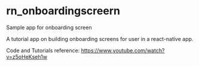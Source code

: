# rn_onboardingscreern
Sample app for onboarding screen

A tutorial app on building onboarding screens for user in a react-native app.

Code and Tutorials reference:
https://www.youtube.com/watch?v=z5oHeKseh1w
